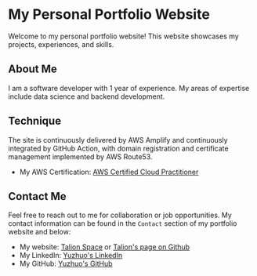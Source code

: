 # My Personal Portfolio Website

Welcome to my personal portfolio website! This website showcases my projects, experiences, and skills.

## About Me
I am a software developer with 1 year of experience. My areas of expertise include data science and backend development.

## Technique
The site is continuously delivered by AWS Amplify and continuously integrated by GitHub Action, with domain registration and certificate management implemented by AWS Route53.
- My AWS Certification: [AWS Certified Cloud Practitioner](https://www.credly.com/badges/4895925b-ed7d-4bef-a304-6eb8fc7fbfdc/linked_in_profile)

## Contact Me
Feel free to reach out to me for collaboration or job opportunities. My contact information can be found in the `Contact` section of my portfolio website and below:
- My website: [Talion Space](https://yuzhuozheng.com/) or [Talion's page on Github](https://similato87.github.io/CV/)
- My LinkedIn: [Yuzhuo's LinkedIn](https://www.linkedin.com/in/talion-zheng-6a157a239)
- My GitHub: [Yuzhuo's GitHub](https://github.com/similato87)